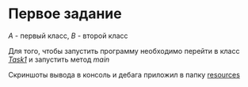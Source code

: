 # Первое задание

*A* - первый класс, *B* - второй класс 

Для того, чтобы запустить программу необходимо перейти в класс
[*Task1*](./Task1.java) и запустить метод *main*

Скриншоты вывода в консоль и дебага приложил в папку [resources](./resources)